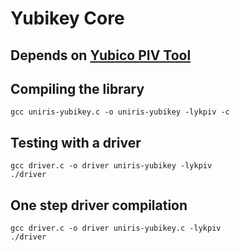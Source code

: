 # Yubikey Core

## Depends on [Yubico PIV Tool](https://github.com/Yubico/yubico-piv-tool)

## Compiling the library

```console
gcc uniris-yubikey.c -o uniris-yubikey -lykpiv -c
```

## Testing with a driver

```console
gcc driver.c -o driver uniris-yubikey -lykpiv
./driver
```

## One step driver compilation

```console
gcc driver.c -o driver uniris-yubikey.c -lykpiv
./driver
```
